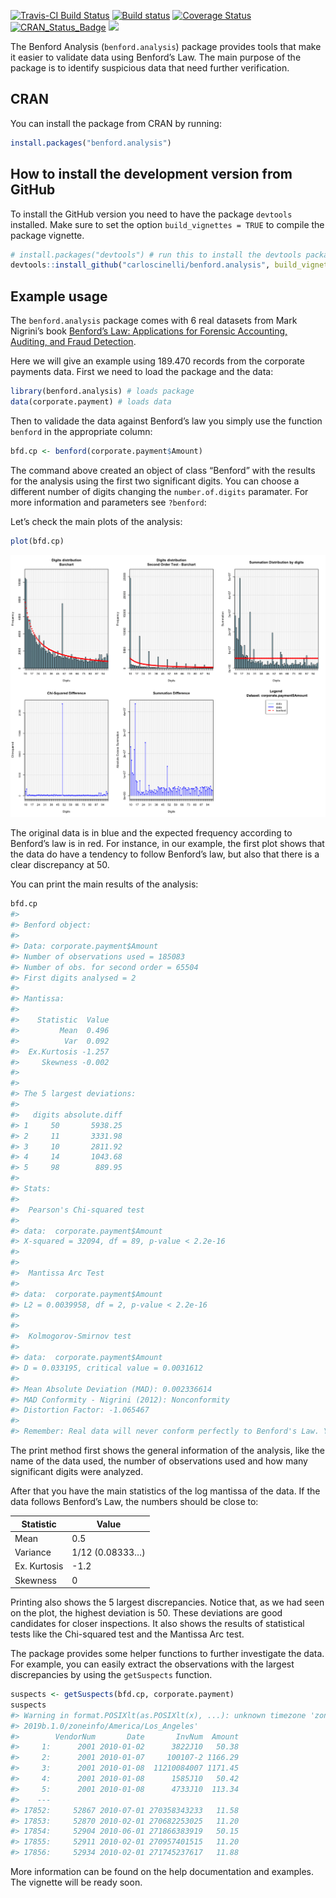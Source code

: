 
<!-- README.md is generated from README.Rmd. Please edit that file -->

[![Travis-CI Build
Status](https://travis-ci.org/carloscinelli/benford.analysis.svg?branch=master)](https://travis-ci.org/carloscinelli/benford.analysis)
[![Build
status](https://ci.appveyor.com/api/projects/status/igyn1737s67jqqnb/branch/master?svg=true)](https://ci.appveyor.com/project/carloscinelli/benford-analysis/branch/master)
[![Coverage
Status](https://img.shields.io/codecov/c/github/carloscinelli/benford.analysis/master.svg)](https://codecov.io/github/carloscinelli/benford.analysis?branch=master)
[![CRAN\_Status\_Badge](http://www.r-pkg.org/badges/version/benford.analysis)](https://cran.r-project.org/package=benford.analysis)
![](http://cranlogs.r-pkg.org/badges/benford.analysis)

The Benford Analysis (`benford.analysis`) package provides tools that
make it easier to validate data using Benford’s Law. The main purpose of
the package is to identify suspicious data that need further
verification.

## CRAN

You can install the package from CRAN by running:

``` r
install.packages("benford.analysis")
```

## How to install the development version from GitHub

To install the GitHub version you need to have the package `devtools`
installed. Make sure to set the option `build_vignettes = TRUE` to
compile the package
vignette.

``` r
# install.packages("devtools") # run this to install the devtools package
devtools::install_github("carloscinelli/benford.analysis", build_vignettes = TRUE)
```

## Example usage

The `benford.analysis` package comes with 6 real datasets from Mark
Nigrini’s book [Benford’s Law: Applications for Forensic Accounting,
Auditing, and Fraud
Detection](http://www.amazon.com/gp/product/B007KG9ZAI/ref=as_li_ss_tl?ie=UTF8&camp=1789&creative=390957&creativeASIN=B007KG9ZAI&linkCode=as2&tag=analreal-20).

Here we will give an example using 189.470 records from the corporate
payments data. First we need to load the package and the data:

``` r
library(benford.analysis) # loads package
data(corporate.payment) # loads data
```

Then to validade the data against Benford’s law you simply use the
function `benford` in the appropriate column:

``` r
bfd.cp <- benford(corporate.payment$Amount)
```

The command above created an object of class “Benford” with the results
for the analysis using the first two significant digits. You can choose
a different number of digits changing the `number.of.digits` paramater.
For more information and parameters see `?benford`:

Let’s check the main plots of the analysis:

``` r
plot(bfd.cp)
```

![](tools/unnamed-chunk-6-1.png)<!-- -->

The original data is in blue and the expected frequency according to
Benford’s law is in red. For instance, in our example, the first plot
shows that the data do have a tendency to follow Benford’s law, but also
that there is a clear discrepancy at 50.

You can print the main results of the analysis:

``` r
bfd.cp
#> 
#> Benford object:
#>  
#> Data: corporate.payment$Amount 
#> Number of observations used = 185083 
#> Number of obs. for second order = 65504 
#> First digits analysed = 2
#> 
#> Mantissa: 
#> 
#>    Statistic  Value
#>         Mean  0.496
#>          Var  0.092
#>  Ex.Kurtosis -1.257
#>     Skewness -0.002
#> 
#> 
#> The 5 largest deviations: 
#> 
#>   digits absolute.diff
#> 1     50       5938.25
#> 2     11       3331.98
#> 3     10       2811.92
#> 4     14       1043.68
#> 5     98        889.95
#> 
#> Stats:
#> 
#>  Pearson's Chi-squared test
#> 
#> data:  corporate.payment$Amount
#> X-squared = 32094, df = 89, p-value < 2.2e-16
#> 
#> 
#>  Mantissa Arc Test
#> 
#> data:  corporate.payment$Amount
#> L2 = 0.0039958, df = 2, p-value < 2.2e-16
#> 
#> 
#>  Kolmogorov-Smirnov test
#> 
#> data:  corporate.payment$Amount
#> D = 0.033195, critical value = 0.0031612
#> 
#> Mean Absolute Deviation (MAD): 0.002336614
#> MAD Conformity - Nigrini (2012): Nonconformity
#> Distortion Factor: -1.065467
#> 
#> Remember: Real data will never conform perfectly to Benford's Law. You should not focus on p-values!
```

The print method first shows the general information of the analysis,
like the name of the data used, the number of observations used and how
many significant digits were analyzed.

After that you have the main statistics of the log mantissa of the data.
If the data follows Benford’s Law, the numbers should be close to:

| Statistic    | Value           |
| ------------ | --------------- |
| Mean         | 0.5             |
| Variance     | 1/12 (0.08333…) |
| Ex. Kurtosis | \-1.2           |
| Skewness     | 0               |

Printing also shows the 5 largest discrepancies. Notice that, as we had
seen on the plot, the highest deviation is 50. These deviations are good
candidates for closer inspections. It also shows the results of
statistical tests like the Chi-squared test and the Mantissa Arc test.

The package provides some helper functions to further investigate the
data. For example, you can easily extract the observations with the
largest discrepancies by using the `getSuspects` function.

``` r
suspects <- getSuspects(bfd.cp, corporate.payment)
suspects
#> Warning in format.POSIXlt(as.POSIXlt(x), ...): unknown timezone 'zone/tz/
#> 2019b.1.0/zoneinfo/America/Los_Angeles'
#>        VendorNum       Date       InvNum  Amount
#>     1:      2001 2010-01-02      3822J10   50.38
#>     2:      2001 2010-01-07     100107-2 1166.29
#>     3:      2001 2010-01-08  11210084007 1171.45
#>     4:      2001 2010-01-08      1585J10   50.42
#>     5:      2001 2010-01-08      4733J10  113.34
#>    ---                                          
#> 17852:     52867 2010-07-01 270358343233   11.58
#> 17853:     52870 2010-02-01 270682253025   11.20
#> 17854:     52904 2010-06-01 271866383919   50.15
#> 17855:     52911 2010-02-01 270957401515   11.20
#> 17856:     52934 2010-02-01 271745237617   11.88
```

More information can be found on the help documentation and examples.
The vignette will be ready soon.
